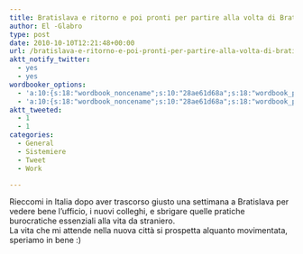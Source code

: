```yaml
---
title: Bratislava e ritorno e poi pronti per partire alla volta di Bratislava
author: El -Glabro
type: post
date: 2010-10-10T12:21:48+00:00
url: /bratislava-e-ritorno-e-poi-pronti-per-partire-alla-volta-di-bratislava/
aktt_notify_twitter:
  - yes
  - yes
wordbooker_options:
  - 'a:10:{s:18:"wordbook_noncename";s:10:"28ae61d68a";s:18:"wordbook_page_post";s:4:"-100";s:18:"wordbook_orandpage";s:1:"2";s:23:"wordbook_default_author";s:1:"1";s:23:"wordbook_extract_length";s:3:"300";s:19:"wordbook_actionlink";s:3:"300";s:26:"wordbooker_publish_default";s:2:"on";s:18:"wordbook_attribute";s:17:"News@T-hoster.com";s:29:"wordbooker_status_update_text";s:35:": New blog post :  %title% - %link%";s:20:"wordbook_comment_get";s:2:"on";}'
  - 'a:10:{s:18:"wordbook_noncename";s:10:"28ae61d68a";s:18:"wordbook_page_post";s:4:"-100";s:18:"wordbook_orandpage";s:1:"2";s:23:"wordbook_default_author";s:1:"1";s:23:"wordbook_extract_length";s:3:"300";s:19:"wordbook_actionlink";s:3:"300";s:26:"wordbooker_publish_default";s:2:"on";s:18:"wordbook_attribute";s:17:"News@T-hoster.com";s:29:"wordbooker_status_update_text";s:35:": New blog post :  %title% - %link%";s:20:"wordbook_comment_get";s:2:"on";}'
aktt_tweeted:
  - 1
  - 1
categories:
  - General
  - Sistemiere
  - Tweet
  - Work

---
```

Rieccomi in Italia dopo aver trascorso giusto una settimana a Bratislava per vedere bene l&#8217;ufficio, i nuovi colleghi, e sbrigare quelle pratiche burocratiche essenziali alla vita da straniero.  
La vita che mi attende nella nuova città si prospetta alquanto movimentata, speriamo in bene :)